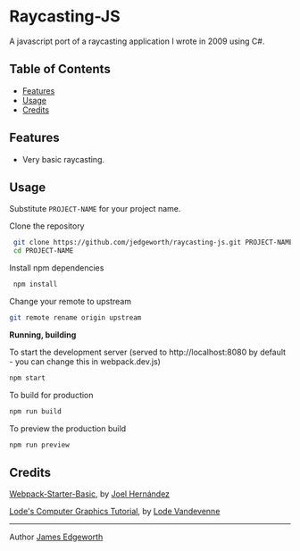 
# Raycasting-JS

A javascript port of a raycasting application I wrote in 2009 using C#.

## Table of Contents

- [Features](#features)
- [Usage](#usage)
- [Credits](#credits)

## Features

* Very basic raycasting.

## Usage

Substitute `PROJECT-NAME` for your project name.

Clone the repository

```sh
 git clone https://github.com/jedgeworth/raycasting-js.git PROJECT-NAME
 cd PROJECT-NAME
```

Install npm dependencies

```sh
 npm install 
```

Change your remote to upstream
```sh
git remote rename origin upstream
```

**Running, building**

To start the development server (served to http://localhost:8080 by default - you can change this in webpack.dev.js)

```sh
npm start
```

To build for production

```sh
npm run build
```

To preview the production build
```sh
npm run preview
```

## Credits

[Webpack-Starter-Basic](https://github.com/lifenautjoe/webpack-starter-basic), by [Joel Hernández](https://github.com/lifenautjoe)

[Lode's Computer Graphics Tutorial](https://lodev.org/cgtutor/raycasting.html), by [Lode Vandevenne](https://lodev.org)

___
Author [James Edgeworth](https://jamesedgeworth.com)

